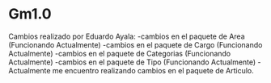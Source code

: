 # Gm1.0
Cambios realizado por Eduardo Ayala:
-cambios en el paquete de Area (Funcionando Actualmente)
-cambios en el paquete de Cargo (Funcionando Actualmente)
-cambios en el paquete de Categorias (Funcionando Actualmente)
-cambios en el paquete de Tipo (Funcionando Actualmente)
-Actualmente me encuentro realizando cambios en el paquete de Articulo. 